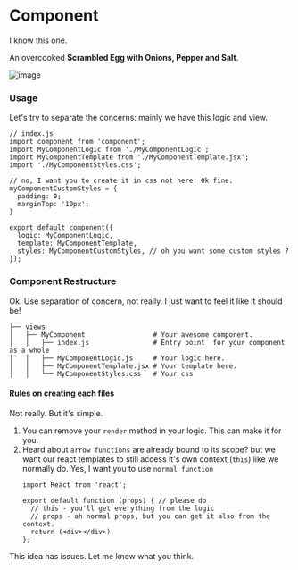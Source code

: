 
# Component
I know this one.

An overcooked **Scrambled Egg with Onions, Pepper and Salt**.

![image](http://i.imgur.com/6wPeJhG.jpg)

### Usage
Let's try to separate the concerns: mainly we have this logic and view.
```
// index.js
import component from 'component';
import MyComponentLogic from './MyComponentLogic';
import MyComponentTemplate from './MyComponentTemplate.jsx';
import './MyComponentStyles.css';

// no, I want you to create it in css not here. Ok fine.
myComponentCustomStyles = {
  padding: 0;
  marginTop: '10px';  
}

export default component({
  logic: MyComponentLogic,
  template: MyComponentTemplate,
  styles: MyComponentCustomStyles, // oh you want some custom styles ?
});
```

### Component Restructure
Ok. Use separation of concern, not really. I just want to feel it like it should be!
```
├── views
│   ├── MyComponent                 # Your awesome component.
│   │   ├── index.js                # Entry point  for your component as a whole
│   │   ├── MyComponentLogic.js     # Your logic here.
│   │   ├── MyComponentTemplate.jsx # Your template here.
│   │   └── MyComponentStyles.css   # Your css
```

#### Rules on creating each files
Not really. But it's simple.
1. You can remove your `render` method in your logic. This can make it for you.
2. Heard about `arrow functions` are already bound to its scope? but we want our react templates to still access it's own context (`this`) like we normally do. Yes, I want you to use `normal function`
    ```
    import React from 'react';

    export default function (props) { // please do
      // this - you'll get everything from the logic
      // props - ah normal props, but you can get it also from the context.
      return (<div></div>)
    };
    ```

This idea has issues. Let me know what you think.